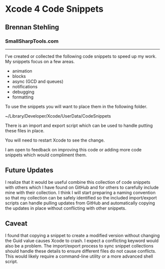 # Xcode 4 Code Snippets
## Brennan Stehling
### SmallSharpTools.com

--------------------------------------

I've created or collected the following code snippets to speed up my work. My snippets focus on a few areas.

* animation
* blocks
* async (GCD and queues)
* notifications
* debugging
* formatting

To use the snippets you will want to place them in the following folder.

~/Library/Developer/Xcode/UserData/CodeSnippets

There is an import and export script which can be used to handle putting these files in place.

You will need to restart Xcode to see the change.

I am open to feedback on improving this code or adding more code snippets which would compliment them.

## Future Updates

I realize that it would be useful combine this collection of code snippets with others which I have found on GitHub
and for others to carefully include mine with their collection. I think I will start preparing a naming convention
so that my collection can be safely identified so the included import/export scripts can handle pulling updates
from GitHub and automatically copying the updates in place without conflicting with other snippets.

## Caveat

I found that copying a snippet to create a modified version without changing the Guid value causes Xcode to crash.
I expect a conflicting keyword would also be a problem. The import/export process to sync snippet collections should
handle these details to ensure different files do not cause conflicts. This would likely require a command-line
utility or a more advanced shell script.
